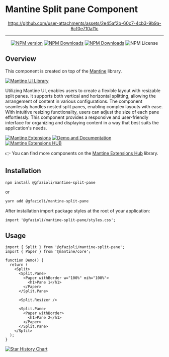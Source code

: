 # Mantine Split pane Component

<div align="center">

  https://github.com/user-attachments/assets/2e45af2b-60c7-4cb3-9b9a-6cf0e710af1c
  
</div>

---

<div align="center">

  [![NPM version](https://img.shields.io/npm/v/%40gfazioli%2Fmantine-split-pane?style=for-the-badge)](https://www.npmjs.com/package/@gfazioli/mantine-split-pane)
  [![NPM Downloads](https://img.shields.io/npm/dm/%40gfazioli%2Fmantine-split-pane?style=for-the-badge)](https://www.npmjs.com/package/@gfazioli/mantine-split-pane)
  [![NPM Downloads](https://img.shields.io/npm/dy/%40gfazioli%2Fmantine-split-pane?style=for-the-badge&label=%20&color=f90)](https://www.npmjs.com/package/@gfazioli/mantine-split-pane)
  ![NPM License](https://img.shields.io/npm/l/%40gfazioli%2Fmantine-split-pane?style=for-the-badge)


</div>

## Overview

This component is created on top of the [Mantine](https://mantine.dev/) library.

[![Mantine UI Library](https://img.shields.io/badge/-MANTINE_UI_LIBRARY-blue?style=for-the-badge&labelColor=black&logo=mantine
)](https://mantine.dev/)

Utilizing Mantine UI, enables users to create a flexible layout with resizable split panes. It supports both vertical and horizontal splitting, allowing the arrangement of content in various configurations. The component seamlessly handles nested split panes, enabling complex layouts with ease.
With intuitive resizing functionality, users can adjust the size of each pane effortlessly. This component provides a responsive and user-friendly interface for organizing and displaying content in a way that best suits the application's needs.

[![Mantine Extensions](https://img.shields.io/badge/-Watch_the_Video-blue?style=for-the-badge&labelColor=black&logo=youtube
)](https://www.youtube.com/playlist?list=PL85tTROKkZrWyqCcmNCdWajpx05-cTal4)
[![Demo and Documentation](https://img.shields.io/badge/-Demo_%26_Documentation-blue?style=for-the-badge&labelColor=black&logo=typescript
)](https://gfazioli.github.io/mantine-split-pane/)
[![Mantine Extensions HUB](https://img.shields.io/badge/-Mantine_Extensions_Hub-blue?style=for-the-badge&labelColor=blue
)](https://mantine-extensions.vercel.app/)

👉 You can find more components on the [Mantine Extensions Hub](https://mantine-extensions.vercel.app/) library.

## Installation

```sh
npm install @gfazioli/mantine-split-pane
```
or 

```sh
yarn add @gfazioli/mantine-split-pane
```

After installation import package styles at the root of your application:

```tsx
import '@gfazioli/mantine-split-pane/styles.css';
```

## Usage

```tsx
import { Split } from '@gfazioli/mantine-split-pane';
import { Paper } from '@mantine/core';

function Demo() {
  return (
    <Split>
      <Split.Pane>
        <Paper withBorder w="100%" mih="100%">
          <h1>Pane 1</h1>
        </Paper>
      </Split.Pane>

      <Split.Resizer />

      <Split.Pane>
        <Paper withBorder>
          <h1>Pane 2</h1>
        </Paper>
      </Split.Pane>
    </Split>
  );
}
```

[![Star History Chart](https://api.star-history.com/svg?repos=gfazioli/mantine-split-pane&type=Timeline)](https://www.star-history.com/#gfazioli/mantine-split-pane&Timeline)

